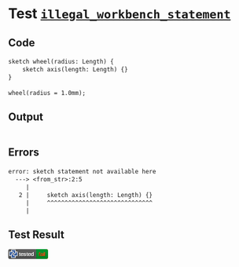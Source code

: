# Test [`illegal_workbench_statement`](/doc/structure/workbench.md#L253)

## Code

```µcad
sketch wheel(radius: Length) {
    sketch axis(length: Length) {}
}

wheel(radius = 1.0mm);

```

## Output

```,plain
```

## Errors

```,plain
error: sketch statement not available here
  ---> <from_str>:2:5
     |
   2 |     sketch axis(length: Length) {}
     |     ^^^^^^^^^^^^^^^^^^^^^^^^^^^^^^
     |
```

## Test Result

![FAILED AS EXPECTED](/doc/structure/.test/illegal_workbench_statement.png)
